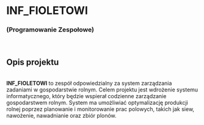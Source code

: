 <h1>INF_FIOLETOWI</h1> <h3>(Programowanie Zespołowe)</h3>
<br />
<h2>Opis projektu</h2>
<br />
<b>INF_FIOLETOWI</b> to zespół odpowiedzialny za system zarządzania zadaniami w gospodarstwie rolnym. Celem projektu jest wdrożenie systemu informatycznego, 
który będzie wspierał codzienne zarządzanie gospodarstwem rolnym. System ma umożliwiać optymalizację produkcji rolnej poprzez 
planowanie i monitorowanie prac polowych, takich jak siew, nawożenie, nawadnianie oraz zbiór plonów. 



